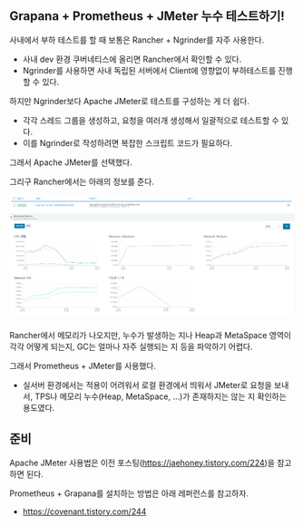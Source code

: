 ## Grapana + Prometheus + JMeter 누수 테스트하기!

사내에서 부하 테스트를 할 때 보통은 Rancher + Ngrinder를 자주 사용한다.
- 사내 dev 환경 쿠버네티스에 올리면 Rancher에서 확인할 수 있다.
- Ngrinder를 사용하면 사내 독립된 서버에서 Client에 영향없이 부하테스트를 진행할 수 있다.

하지만 Ngrinder보다 Apache JMeter로 테스트를 구성하는 게 더 쉽다.
- 각각 스레드 그룹을 생성하고, 요청을 여러개 생성해서 일괄적으로 테스트할 수 있다.
- 이를 Ngrinder로 작성하려면 복잡한 스크립트 코드가 필요하다.

그래서 Apache JMeter를 선택했다.

그리구 Rancher에서는 아래의 정보를 준다.

![img.png](img.png)

Rancher에서 메모리가 나오지만, 누수가 발생하는 지나 Heap과 MetaSpace 영역이 각각 어떻게 되는지, GC는 얼마나 자주 실행되는 지 등을 파악하기 어렵다.

그래서 Prometheus + JMeter를 사용했다.
- 실서버 환경에서는 적용이 어려워서 로컬 환경에서 띄워서 JMeter로 요청을 보내서, TPS나 메모리 누수(Heap, MetaSpace, ...)가 존재하지는 않는 지 확인하는 용도였다.


## 준비

Apache JMeter 사용법은 이전 포스팅(https://jaehoney.tistory.com/224)을 참고하면 된다.

Prometheus + Grapana를 설치하는 방법은 아래 레퍼런스를 참고하자.
- https://covenant.tistory.com/244